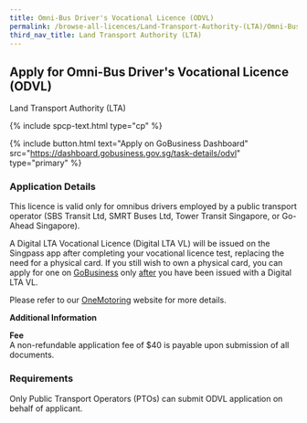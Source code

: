 ```yaml
---
title: Omni-Bus Driver's Vocational Licence (ODVL)
permalink: /browse-all-licences/Land-Transport-Authority-(LTA)/Omni-Bus-Driver's-Vocational-Licence-(ODVL)
third_nav_title: Land Transport Authority (LTA)
---
```


## Apply for Omni-Bus Driver's Vocational Licence (ODVL)

Land Transport Authority (LTA)

{% include spcp-text.html type="cp" %}

{% include button.html text="Apply on GoBusiness Dashboard" src="https://dashboard.gobusiness.gov.sg/task-details/odvl" type="primary" %}

<H3>Application Details</H3>

<p>This licence is valid only for omnibus drivers employed by a public transport operator (SBS Transit Ltd, SMRT Buses Ltd, Tower Transit Singapore, or Go-Ahead Singapore).</p> 
<p>A Digital LTA Vocational Licence (Digital LTA VL) will be issued on the Singpass app after completing your vocational licence test, replacing the need for a physical card. If you still wish to own a physical card, you can apply for one on <a href="https://www.gobusiness.gov.sg/" target="_blank" rel="noopener">GoBusiness</a> only <u>after</u> you have been issued with a Digital LTA VL.</p> 
<p>Please refer to our <a href="https://onemotoring.lta.gov.sg/content/onemotoring/home/driving/vocational_licence/vocational_licence_application.html" target="_blank" rel="noopener">OneMotoring</a> website for more details.</p>

<strong>Additional Information</strong>

<p>
    <strong>Fee</strong>
    <br>A non-refundable application fee of $40 is payable upon submission of all documents.
</p>

<H3>Requirements</H3>

<p>Only Public Transport Operators (PTOs) can submit ODVL application on behalf of applicant.</p>
